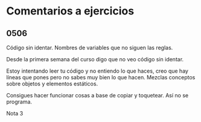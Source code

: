 # Comentarios a ejercicios

## 0506

Código sin identar.
Nombres de variables que no siguen las reglas.

Desde la primera semana del curso digo que no veo código sin identar.


Estoy intentando leer tu código y no entiendo lo que haces, creo que hay líneas que pones pero no sabes muy bien lo que hacen. Mezclas conceptos sobre objetos y elementos estáticos.

Consigues hacer funcionar cosas a base de copiar y toquetear. Así no se programa.

Nota 3